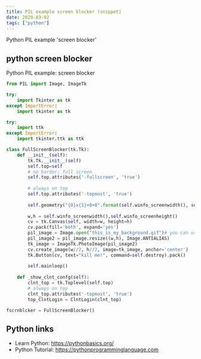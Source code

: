 ```yaml
---
title: PIL example screen blocker (snippet)
date: 2020-03-02
tags: ["python"]
---
```

Python PIL example 'screen blocker'


## python screen blocker

Python PIL example: screen blocker

```python
from PIL import Image, ImageTk

try:
	import Tkinter as tk
except ImportError:
	import tkinter as tk

try:
	import ttk
except ImportError:
	import tkinter.ttk as ttk

class FullScreenBlocker(tk.Tk):
	def __init__(self):
		tk.Tk.__init__(self)
		self.top=self
		# no border; full screen
		self.top.attributes('-fullscreen', 'true')
		
		# always on top
		self.top.attributes('-topmost', 'true')
		
		self.geometry("{0}x{1}+0+0".format(self.winfo_screenwidth(), self.winfo_screenheight()))
		
		w,h = self.winfo_screenwidth(),self.winfo_screenheight()
		cv = tk.Canvas(self, width=w, height=h)
		cv.pack(fill='both', expand='yes')
		pil_image = Image.open("this_is_my_background.gif")# you can use .gif, .png, .jpg..
		pil_image2 = pil_image.resize((w,h), Image.ANTIALIAS)   
		tk_image = ImageTk.PhotoImage(pil_image2)
		cv.create_image(w//2, h//2, image=tk_image, anchor='center')
		tk.Button(cv, text="kill me!", command=self.destroy).pack()
		
		self.mainloop()
		
	def _show_clnt_confg(self):
		clnt_top = tk.Toplevel(self.top)
		# always on top
		clnt_top.attributes('-topmost', 'true')
		top_ClntLogin = ClntLogin(clnt_top)

fscrnblcker = FullScreenBlocker()

```

## Python links

- Learn Python: https://pythonbasics.org/
- Python Tutorial: https://pythonprogramminglanguage.com
